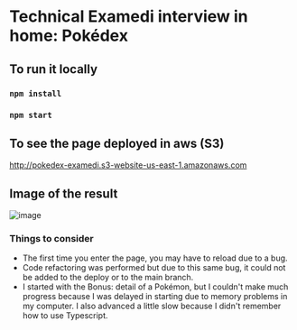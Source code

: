 # Technical Examedi interview in home: Pokédex

## To run it locally

### `npm install`
### `npm start`

## To see the page deployed in aws (S3)
http://pokedex-examedi.s3-website-us-east-1.amazonaws.com

## Image of the result
![image](https://user-images.githubusercontent.com/42453679/174135338-932686f9-0cbc-4486-a16d-fc5eedabdf86.png)


### Things to consider
- The first time you enter the page, you may have to reload due to a bug.
- Code refactoring was performed but due to this same bug, it could not be added to the deploy or to the main branch.
- I started with the Bonus: detail of a Pokémon, but I couldn't make much progress because I was delayed in starting due to memory problems in my computer. I also advanced a little slow because I didn't remember how to use Typescript.
